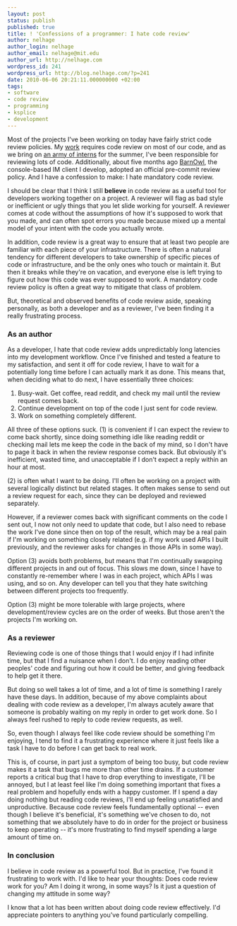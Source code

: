 ```yaml
---
layout: post
status: publish
published: true
title: ! 'Confessions of a programmer: I hate code review'
author: nelhage
author_login: nelhage
author_email: nelhage@mit.edu
author_url: http://nelhage.com
wordpress_id: 241
wordpress_url: http://blog.nelhage.com/?p=241
date: 2010-06-06 20:21:11.000000000 +02:00
tags:
- software
- code review
- programming
- ksplice
- development
---
```

<div id="text-1">

<p>
Most of the projects I've been working on today have fairly strict
code review policies. My <a href="http://www.ksplice.com">work</a> requires code review on most of our
code, and as we bring on <a href="http://blog.ksplice.com/2010/03/quadruple-productivity-with-an-intern-army/">an army of interns</a> for the summer, I've been
responsible for reviewing lots of code. Additionally, about five
months ago <a href="http://barnowl.mit.edu/">BarnOwl</a>, the console-based IM client I develop, adopted an
official pre-commit review policy. And I have a confession to make: I
hate mandatory code review.
</p>
<p>

I should be clear that I think I still <b>believe</b> in code review
as a useful tool for developers working together on a project. A
reviewer will flag as bad style or inefficient or ugly things that you
let slide working for yourself. A reviewer comes at code without the
assumptions of how it's supposed to work that you made, and can often
spot errors you made because mixed up a mental model of your intent
with the code you actually wrote.
</p>

<p> In addition, code review is a great way to ensure that at least
two people are familiar with each piece of your infrastructure. There
is often a natural tendency for different developers to take ownership
of specific pieces of code or infrastructure, and be the only ones who
touch or maintain it. But then it breaks while they're on vacation,
and everyone else is left trying to figure out how this code was ever
supposed to work. A mandatory code review policy is often a great way
to mitigate that class of problem.
</p>

<p> But, theoretical and observed benefits of code review aside,
speaking personally, as both a developer and as a reviewer, I've been
finding it a really frustrating process.  </p>

</div>

<div id="outline-container-1.1" class="outline-3">
<h3 id="sec-1.1">As an author </h3>
<div id="text-1.1">


<p>
As a developer, I hate that code review adds unpredictably long
latencies into my development workflow. Once I've finished and tested
a feature to my satisfaction, and sent it off for code review, I have
to wait for a potentially long time before I can actually mark it as
done. This means that, when deciding what to do next, I have
essentially three choices:
</p>
<ol>
<li>
Busy-wait. Get coffee, read reddit, and check my mail until the
review request comes back.

</li>
<li>
Continue development on top of the code I just sent for code
review.

</li>
<li>
Work on something completely different.

</li>
</ol>

<p>All three of these options suck. (1) is convenient if I can expect the
review to come back shortly, since doing something idle like reading
reddit or checking mail lets me keep the code in the back of my mind,
so I don't have to page it back in when the review response comes
back. But obviously it's inefficient, wasted time, and unacceptable if
I don't expect a reply within an hour at most.
</p>
<p>
(2) is often what I want to be doing. I'll often be working on a
project with several logically distinct but related stages. It often
makes sense to send out a review request for each, since they can be
deployed and reviewed separately.
</p>
<p>
However, if a reviewer comes back with significant comments on the
code I sent out, I now not only need to update that code, but I also
need to rebase the work I've done since then on top of the result,
which may be a real pain if I'm working on something closely related
(e.g. if my work used APIs I built previously, and the reviewer asks
for changes in those APIs in some way).
</p>
<p>
Option (3) avoids both problems, but means that I'm continually
swapping different projects in and out of focus. This slows me down,
since I have to constantly re-remember where I was in each project,
which APIs I was using, and so on. Any developer can tell you that
they hate switching between different projects too frequently.
</p>
<p>
Option (3) might be more tolerable with large projects, where
development/review cycles are on the order of weeks. But those aren't
the projects I'm working on.
</p>
</div>

</div>

<div id="outline-container-1.2" class="outline-3">
<h3 id="sec-1.2">As a reviewer </h3>
<div id="text-1.2">


<p>
Reviewing code is one of those things that I would enjoy if I had
infinite time, but that I find a nuisance when I don't. I do enjoy
reading other peoples' code and figuring out how it could be better,
and giving feedback to help get it there.
</p>
<p>
But doing so well takes a lot of time, and a lot of time is something
I rarely have these days. In addition, because of my above complaints
about dealing with code review as a developer, I'm always acutely
aware that someone is probably waiting on my reply in order to get
work done. So I always feel rushed to reply to code review requests,
as well.
</p>
<p>
So, even though I always feel like code review should be something I'm
enjoying, I tend to find it a frustrating experience where it just
feels like a task I have to do before I can get back to real work.
</p>
<p>

This is, of course, in part just a symptom of being too busy, but code
review makes it a task that bugs me more than other time drains. If a
customer reports a critical bug that I have to drop everything to
investigate, I'll be annoyed, but I at least feel like I'm doing
something important that fixes a real problem and hopefully ends with
a happy customer. If I spend a day doing nothing but reading code
reviews, I'll end up feeling unsatisfied and unproductive. Because
code review feels fundamentally optional -- even though I believe it's
beneficial, it's something we've chosen to do, not something that we
absolutely have to do in order for the project or business to keep
operating -- it's more frustrating to find myself spending a large
amount of time on.

</p>
</div>

</div>

<div id="outline-container-1.3" class="outline-3">
<h3 id="sec-1.3">In conclusion </h3>
<div id="text-1.3">


<p>
I believe in code review as a powerful tool. But in practice, I've
found it frustrating to work with. I'd like to hear your thoughts:
Does code review work for you? Am I doing it wrong, in some ways? Is
it just a question of changing my attitude in some way?
</p>
<p>
I know that a lot has been written about doing code review
effectively. I'd appreciate pointers to anything you've found
particularly compelling.
</p></div>
</div>
</div>
